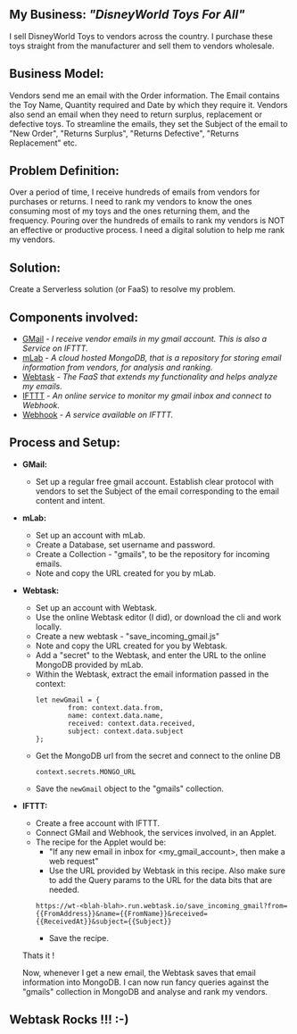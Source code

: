 ## My Business: *"DisneyWorld Toys For All"*
I sell DisneyWorld Toys to vendors across the country. I purchase these toys straight from the manufacturer and sell them to vendors wholesale.

## Business Model:
Vendors send me an email with the Order information. The Email contains the Toy Name, Quantity required and Date by which they require it. Vendors also send an email when they need to return surplus, replacement or defective toys. To streamline the emails, they set the Subject of the email to "New Order", "Returns Surplus", "Returns Defective", "Returns Replacement" etc.

## Problem Definition:
Over a period of time, I receive hundreds of emails from vendors for purchases or returns. I need to rank my vendors to know the ones consuming most of my toys and the ones returning them, and the frequency. Pouring over the hundreds of emails to rank my vendors is NOT an effective or productive process. I need a digital solution to help me rank my vendors.

## Solution:
Create a Serverless solution (or FaaS) to resolve my problem.

## Components involved:
* [GMail](https://gmail.com) - *I receive vendor emails in my gmail account. This is also a Service on IFTTT.*
* [mLab](https://mlab.com/) - *A cloud hosted MongoDB, that is a repository for storing email information from vendors, for analysis and ranking.*
* [Webtask](https://webtask.io/) - *The FaaS that extends my functionality and helps analyze my emails.*
* [IFTTT](https://ifttt.com/) - *An online service to monitor my gmail inbox and connect to Webhook.*
* [Webhook](https://ifttt.com/maker_webhooks) - *A service available on IFTTT.*


## Process and Setup:
* **GMail:** 
    * Set up a regular free gmail account. Establish clear protocol with vendors to set the Subject of the email corresponding to the email content and intent.

* **mLab:**
    * Set up an account with mLab.
    * Create a Database, set username and password.
    * Create a Collection - "gmails", to be the repository for incoming emails.
    * Note and copy the URL created for you by mLab.

* **Webtask:**
    * Set up an account with Webtask.
    * Use the online Webtask editor (I did), or download the cli and work locally.
    * Create a new webtask - "save_incoming_gmail.js"
    * Note and copy the URL created for you by Webtask.
    * Add a "secret" to the Webtask, and enter the URL to the online MongoDB provided by mLab.
    * Within the Webtask, extract the email information passed in the context:
        ```
        let newGmail = {
                from: context.data.from,
                name: context.data.name,
                received: context.data.received,
                subject: context.data.subject
        };
        ```
    * Get the MongoDB url from the secret and connect to the online DB
        ```
        context.secrets.MONGO_URL
        ```
    * Save the ```newGmail``` object to the "gmails" collection.

* **IFTTT:** 
    * Create a free account with IFTTT.
    * Connect GMail and Webhook, the services involved, in an Applet.
    * The recipe for the Applet would be:
        * "If any new email in inbox for <my_gmail_account>, then make a web request"
        * Use the URL provided by Webtask in this recipe. Also make sure to add the Query params to the URL for the data bits that are needed.
        ```
        https://wt-<blah-blah>.run.webtask.io/save_incoming_gmail?from={{FromAddress}}&name={{FromName}}&received={{ReceivedAt}}&subject={{Subject}}
        ```
        * Save the recipe.

    Thats it !

    Now, whenever I get a new email, the Webtask saves that email information into MongoDB. I can now run fancy queries against the "gmails" collection in MongoDB and analyse and rank my vendors.

##  Webtask Rocks !!! :-)
